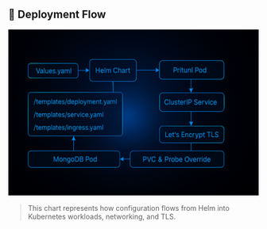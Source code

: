 ## 🧭 Deployment Flow

![Deployment Architecture](assets/deployment-flow-dark.png)

> This chart represents how configuration flows from Helm into Kubernetes workloads, networking, and TLS.
